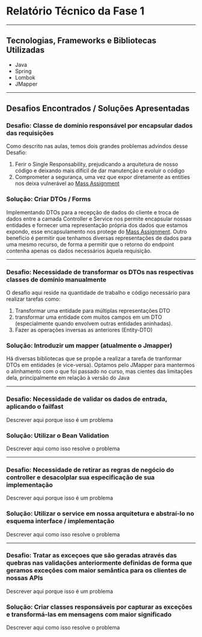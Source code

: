 # Relatório Técnico da Fase 1
---
## Tecnologias, Frameworks e Bibliotecas Utilizadas 
- Java
- Spring
- Lombok 
- JMapper
---
## Desafios Encontrados / Soluções Apresentadas
### Desafio: Classe de domínio responsável por encapsular dados das requisições 
Como descrito nas aulas, temos dois grandes problemas advindos desse Desafio: 
1. Ferir o Single Responsability, prejudicando a arquitetura de nosso código e deixando mais difícil de dar manutenção e evoluir o código
2. Comprometer a segurança, uma vez que expor diretamente as entities nos deixa vulnerável ao [Mass Assignment](https://cheatsheetseries.owasp.org/cheatsheets/Mass_Assignment_Cheat_Sheet.html)

### Solução: Criar DTOs / Forms
Implementando DTOs para a recepção de dados do cliente e troca de dados entre a camada Controller e Service nos permite encapsular nossas entidades e fornecer uma representação própria dos dados que estamos expondo, esse encapsulamento nos protege do  [Mass Assignment](https://cheatsheetseries.owasp.org/cheatsheets/Mass_Assignment_Cheat_Sheet.html).
Outro benefício é permitir que tenhamos diversas representações de dados para uma mesmo recurso, de forma a permitir que o retorno do endpoint contenha apenas os dados necessários àquela requisição.



---
### Desafio: Necessidade de transformar os DTOs nas respectivas classes de domínio manualmente  
O desafio aqui reside na quantidade de trabalho e código necessário para realizar tarefas como: 
1. Transformar uma entidade para múltiplas representações DTO
2.  transformar uma entidade com muitos campos em um DTO (especialmente quando envolvem outras entidades aninhadas).  
3.  Fazer as operações inversas as anteriores (Entity-DTO)
### Solução: Introduzir um mapper (atualmente o Jmapper)
Há diversas bibliotecas que se propõe a realizar a tarefa de tranformar DTOs em entidades (e vice-versa). Optamos pelo JMapper para mantermos o alinhamento com o que foi passado no curso, mas cientes das limitações dela, principalmente em relação à versão do Java 

---
### Desafio: Necessidade de validar os dados de entrada, aplicando o failfast 
Descrever aqui porque isso é um problema 
### Solução: Utilizar o Bean Validation
Descrever aqui como isso resolve o problema

---
### Desafio: Necessidade de retirar as regras de negócio do controller e desacolplar sua especificação de sua implementação 
Descrever aqui porque isso é um problema 
### Solução: Utilizar o service em nossa arquitetura e abstraí-lo no esquema interface / implementação 
Descrever aqui como isso resolve o problema

---
### Desafio: Tratar as exceçoes que são geradas através das quebras nas validações anteriormente definidas de forma que geramos exceções com maior semântica para os clientes de nossas APIs
Descrever aqui porque isso é um problema 
### Solução: Criar classes responsáveis por capturar as exceções e transformá-las em mensagens com maior significado
Descrever aqui como isso resolve o problema
